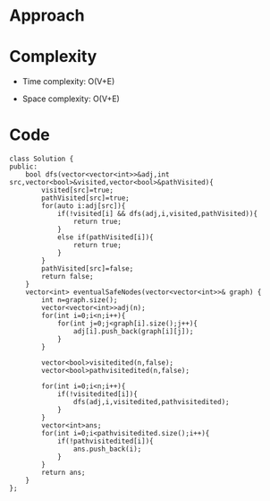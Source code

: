 # Approach
<!-- Describe your approach to solving the problem. -->

# Complexity
- Time complexity: O(V+E)
<!-- Add your time complexity here, e.g. $$O(n)$$ -->

- Space complexity: O(V+E)
<!-- Add your space complexity here, e.g. $$O(n)$$ -->

# Code
```
class Solution {
public:
    bool dfs(vector<vector<int>>&adj,int src,vector<bool>&visited,vector<bool>&pathVisited){
        visited[src]=true;
        pathVisited[src]=true;
        for(auto i:adj[src]){
            if(!visited[i] && dfs(adj,i,visited,pathVisited)){
                return true;
            }
            else if(pathVisited[i]){
                return true;
            }
        }
        pathVisited[src]=false;
        return false;
    }
    vector<int> eventualSafeNodes(vector<vector<int>>& graph) {
        int n=graph.size();
        vector<vector<int>>adj(n);
        for(int i=0;i<n;i++){
            for(int j=0;j<graph[i].size();j++){
                adj[i].push_back(graph[i][j]);
            }
        }

        vector<bool>visitedited(n,false);
        vector<bool>pathvisitedited(n,false);

        for(int i=0;i<n;i++){
            if(!visitedited[i]){
                dfs(adj,i,visitedited,pathvisitedited);
            }
        }
        vector<int>ans;
        for(int i=0;i<pathvisitedited.size();i++){
            if(!pathvisitedited[i]){
                ans.push_back(i);
            }
        }
        return ans;
    }
};
```
